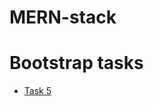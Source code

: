 # MERN-stack
<!DOCTYPE html>
<html>

<head>
</head>

<body>
    <h1>Bootstrap tasks</h1>
    <ul>
        <li><a href="BStask5.html">Task 5</a></li>
    </ul>
</body>

</html>
